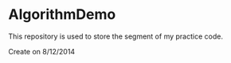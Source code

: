 AlgorithmDemo
=============
This repository is used to store the segment of my practice code.

Create on 8/12/2014
